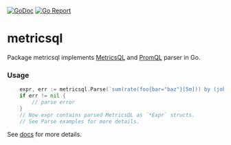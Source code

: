 [![GoDoc](https://godoc.org/github.com/VictoriaMetrics/metricsql?status.svg)](http://godoc.org/github.com/VictoriaMetrics/metricsql)
[![Go Report](https://goreportcard.com/badge/github.com/VictoriaMetrics/metricsql)](https://goreportcard.com/report/github.com/VictoriaMetrics/metricsql)


# metricsql

Package metricsql implements [MetricsQL](https://docs.victoriametrics.com/victoriametrics/metricsql/)
and [PromQL](https://medium.com/@valyala/promql-tutorial-for-beginners-9ab455142085) parser in Go.

### Usage

```go
    expr, err := metricsql.Parse(`sum(rate(foo{bar="baz"}[5m])) by (job)`)
    if err != nil {
        // parse error
    }
    // Now expr contains parsed MetricsQL as `*Expr` structs.
    // See Parse examples for more details.
```

See [docs](https://godoc.org/github.com/VictoriaMetrics/metricsql) for more details.
